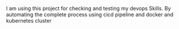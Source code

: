 I am using this project for checking and testing my devops Skills.
By automating the complete process
using cicd pipeline and docker and kubernetes cluster
